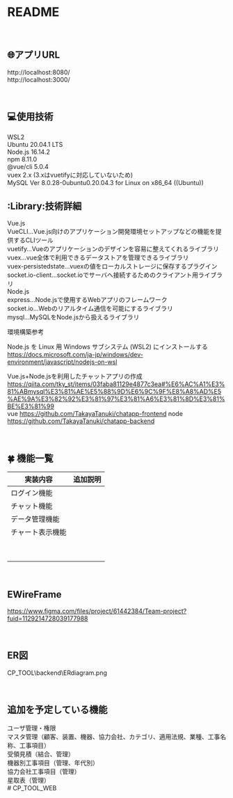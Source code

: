 # README
<br>

## :globe_with_meridians:アプリURL
http://localhost:8080/ <br>
http://localhost:3000/

<br>

## :computer:使用技術

WSL2<br>
Ubuntu 20.04.1 LTS<br>
Node.js 16.14.2<br>
npm 8.11.0<br>
@vue/cli 5.0.4<br>
vuex 2.x (3.xはvuetifyに対応していないため)<br>
MySQL Ver 8.0.28-0ubuntu0.20.04.3 for Linux on x86_64 ((Ubuntu))<br>

## :Library:技術詳細

Vue.js<br>
    VueCLI…Vue.js向けのアプリケーション開発環境セットアップなどの機能を提供するCLIツール<br>
    vuetify…Vueのアプリケーションのデザインを容易に整えてくれるライブラリ<br>
    vuex…vue全体で利用できるデータストアを管理できるライブラリ<br>
    vuex-persistedstate…vuexの値をローカルストレージに保存するプラグイン<br>
    socket.io-client…socket.ioでサーバへ接続するためのクライアント用ライブラリ<br>
Node.js<br>
    express…Node.jsで使用するWebアプリのフレームワーク<br>
    socket.io…Webのリアルタイム通信を可能にするライブラリ<br>
    mysql…MySQLをNode.jsから扱えるライブラリ<br>

環境構築参考<br>

Node.js を Linux 用 Windows サブシステム (WSL2) にインストールする<br>
https://docs.microsoft.com/ja-jp/windows/dev-environment/javascript/nodejs-on-wsl

Vue.js+Node.jsを利用したチャットアプリの作成<br>
https://qiita.com/tky_st/items/03faba81129e4877c3ea#%E6%AC%A1%E3%81%ABmysql%E3%81%AE%E5%88%9D%E6%9C%9F%E8%A8%AD%E5%AE%9A%E3%82%92%E3%81%97%E3%81%A6%E3%81%8D%E3%81%BE%E3%81%99
<br>
vue  https://github.com/TakayaTanuki/chatapp-frontend
node https://github.com/TakayaTanuki/chatapp-backend

<br>

## :four_leaf_clover: 機能一覧
|  実装内容  |  追加説明  |
| ---- | ---- |
|  ログイン機能<br>  |  |
|  チャット機能<br>  |  |
|  データ管理機能<br>  |  |
|  チャート表示機能<br>  |  |
|  <br>  |  |
|  <br>  |  |

<br>

## EWireFrame
https://www.figma.com/files/project/61442384/Team-project?fuid=1129214728039177988

<br>

## ER図
CP_TOOL\backend\ERdiagram.png

<br>

## 追加を予定している機能
ユーザ管理・権限<br>
マスタ管理（顧客、装置、機器、協力会社、カテゴリ、適用法規、業種、工事名称、工事項目）<br>
受領見積（結合、管理）<br>
機器別工事項目（管理、年代別）<br>
協力会社工事項目（管理）<br>
星取表（管理）<br># CP_TOOL_WEB
